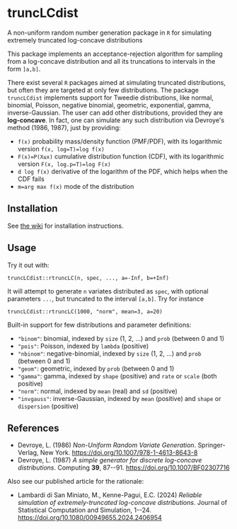# truncLCdist
A non-uniform random number generation package in `R` for simulating extremely truncated log-concave distributions

This package implements an acceptance-rejection algorithm for sampling from a log-concave distribution and all its truncations to intervals in the form `]a,b]`.

There exist several `R` packages aimed at simulating truncated distributions, but often they are targeted at only few distributions. The package `truncLCdist` implements support for Tweedie distributions, like normal, binomial, Poisson, negative binomial, geometric, exponential, gamma, inverse-Gaussian. The user can add other distributions, provided they are **log-concave**. In fact, one can simulate any such distribution via Devroye's method (1986, 1987), just by providing:

* `f(x)` probability mass/density function (PMF/PDF), with its logarithmic version `f(x, log=T)=log f(x)`
* `F(x)=P(X≤x)` cumulative distribution function (CDF), with its logarithmic version `F(x, log.p=T)=log F(x)`
* `d log f(x)` derivative of the logarithm of the PDF, which helps when the CDF fails
* `m=arg max f(x)` mode of the distribution

## Installation

See [the wiki](../../wiki/Installation) for installation instructions.

## Usage

Try it out with:
```
truncLCdist::rtruncLC(n, spec, ..., a=-Inf, b=+Inf)
```
It will attempt to generate `n` variates distributed as `spec`, with optional parameters `...`, but truncated to the interval `[a,b]`. Try for instance
```
truncLCdist::rtruncLC(1000, "norm", mean=3, a=20)
```

Built-in support for few distributions and parameter definitions:

* `"binom"`: binomial, indexed by `size` (1, 2, ...) and `prob` (between 0 and 1)
* `"pois"`: Poisson, indexed by `lambda` (positive)
* `"nbinom"`: negative-binomial, indexed by `size` (1, 2, ...) and `prob` (between 0 and 1)
* `"geom"`: geometric, indexed by `prob` (between 0 and 1)
* `"gamma"`: gamma, indexed by `shape` (positive) and `rate` or `scale` (both positive)
* `"norm"`: normal, indexed by `mean` (real) and `sd` (positive)
* `"invgauss"`: inverse-Gaussian, indexed by `mean` (positive) and `shape` or `dispersion` (positive)

## References

* Devroye, L. (1986) *Non-Uniform Random Variate Generation*. Springer-Verlag, New York. https://doi.org/10.1007/978-1-4613-8643-8
* Devroye, L. (1987) *A simple generator for discrete log-concave distributions*. Computing **39**, 87--91. https://doi.org/10.1007/BF02307716

Also see our published article for the rationale:

* Lambardi di San Miniato, M., Kenne-Pagui, E.C. (2024) *Reliable simulation of extremely-truncated log-concave distributions*. Journal of Statistical Computation and Simulation, 1--24. https://doi.org/10.1080/00949655.2024.2406954
